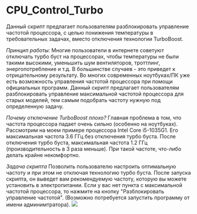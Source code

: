 # CPU_Control_Turbo
Данный скрипт предлагает пользователям разблокировать управление частотой процессора, с целью понижения температуры в требовательных задачах, вместо отключения технологии TurboBoost. 

*Принцип работы:*
Многие пользователи в интернете советуют отключать турбо буст на процессорах, чтобы температуры не были такими высокими, уменьшить шум вентиляторов, троттлинг, энергопотребление и т.д. В большинстве случаев - это приведет к отрицательному результату. Во многих современных ноутбуках/ПК уже есть возможность управления частотой процессора при помощи официальных программ. Данный скрипт предлагает пользователям разблокировать управление максимальной частотой процессора для старых моделей, тем самым подобрать частоту нужную под определенную задачу.

*Почему отключение TurboBoost плохо?*
Главная проблема в том, что частота процессора падает очень сильно (особенно на ноутбуках).
Рассмотрим на моем примере процессора Intel Core i5-1035G1.
Его максимальная частота 3.6 ГГц без отключения турбо буста.
После отключения турбо буста, максимальная частота 1.2 ГГц (производительность в 3 раза меньше).
При такой частоте, что-либо делать крайне некомфортно. 

*Задача скрипта*
Позволить пользователю настроить оптимальную частоту и при этом не отключая технологию турбо буста. После запуска скрипта, он выведет вам рекомендуемую частоту, которую вы можете установить в электропитании. Если у вас нет пункта с максимальной частотой процессора, то нажмите на кнопку "Разблокировать управление частотой". (Возможно потребуется запустить программу от имени админимтратора).
![](https://2.downloader.disk.yandex.ru/preview/be8383d8b12726cac83ce91f40956dbdb2341f39fd181195df851b1550e7ff41/inf/n--3NS6C0QPl9XlALWtsPWNZ9Bi693os2CYxXg1tL1Xmj7lpO-_WklcAbu19LfDrPpby2wPK8Xjwytlt07SRnw%3D%3D?uid=1463745005&filename=%D0%AD%D0%BB%D0%B5%D0%BA%D1%82%D1%80%D0%BE%D0%BF%D0%B8%D1%82%D0%B0%D0%BD%D0%B8%D0%B5.png&disposition=inline&hash=&limit=0&content_type=image%2Fpng&owner_uid=1463745005&tknv=v2&size=1898x888)
